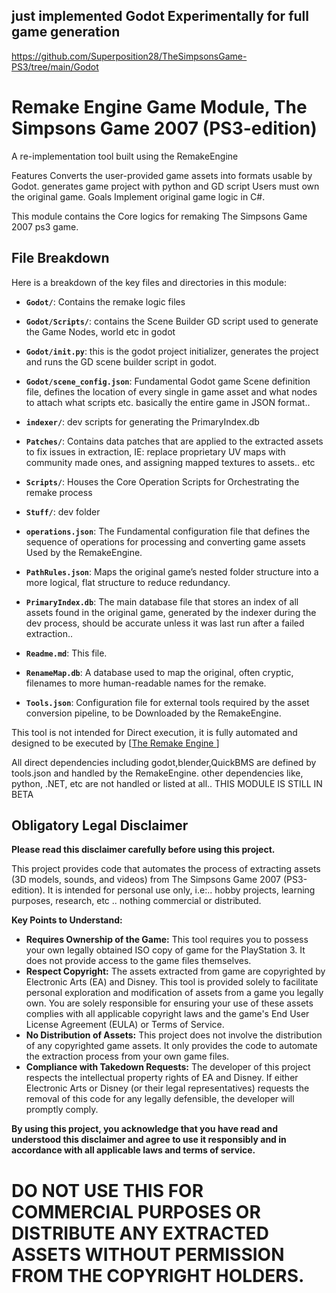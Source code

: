 
## just implemented Godot Experimentally for full game generation
https://github.com/Superposition28/TheSimpsonsGame-PS3/tree/main/Godot


# Remake Engine Game Module, The Simpsons Game 2007 (PS3-edition)

A re-implementation tool built using the RemakeEngine

Features
Converts the user-provided game assets into formats usable by Godot.
generates game project with python and GD script
Users must own the original game.
Goals
Implement original game logic in C#.

This module contains the Core logics for remaking The Simpsons Game 2007 ps3 game.


## File Breakdown

Here is a breakdown of the key files and directories in this module:


*   **`Godot/`**: Contains the remake logic files
 *   **`Godot/Scripts/`**: contains the Scene Builder GD script used to generate the Game Nodes, world etc in godot
 *   **`Godot/init.py`**: this is the godot project initializer, generates the project and runs the GD scene builder script in godot.
 *   **`Godot/scene_config.json`**: Fundamental Godot game Scene definition file, defines the location of every single in game asset and what nodes to attach what scripts etc. basically the entire game in JSON format..


*   **`indexer/`**: dev scripts for generating the PrimaryIndex.db
*   **`Patches/`**: Contains data patches that are applied to the extracted assets to fix issues in extraction, IE: replace proprietary UV maps with community made ones, and assigning mapped textures to assets.. etc
*   **`Scripts/`**: Houses the Core Operation Scripts for Orchestrating the remake process
*   **`Stuff/`**: dev folder
*   **`operations.json`**: The Fundamental configuration file that defines the sequence of operations for processing and converting game assets Used by the RemakeEngine.
*   **`PathRules.json`**: Maps the original game’s nested folder structure into a more logical, flat structure to reduce redundancy.
*   **`PrimaryIndex.db`**: The main database file that stores an index of all assets found in the original game, generated by the indexer during the dev process, should be accurate unless it was last run after a failed extraction..
*   **`Readme.md`**: This file.
*   **`RenameMap.db`**: A database used to map the original, often cryptic, filenames to more human-readable names for the remake.
*   **`Tools.json`**: Configuration file for external tools required by the asset conversion pipeline, to be Downloaded by the RemakeEngine.


This tool is not intended for Direct execution, it is fully automated and designed to be executed by [[The Remake Engine ](https://github.com/Superposition28/RemakeEngine)]

All direct dependencies including godot,blender,QuickBMS are defined by tools.json and handled by the RemakeEngine.
other dependencies like, python, .NET, etc are not handled or listed at all.. THIS MODULE IS STILL IN BETA

## Obligatory Legal Disclaimer

**Please read this disclaimer carefully before using this project.**

This project provides code that automates the process of extracting assets (3D models, sounds, and videos) from The Simpsons Game 2007 (PS3-edition). It is intended for personal use only, i.e:.. hobby projects, learning purposes, research, etc .. nothing commercial or distributed.

**Key Points to Understand:**

*   **Requires Ownership of the Game:** This tool requires you to possess your own legally obtained ISO copy of game for the PlayStation 3. It does not provide access to the game files themselves.
*   **Respect Copyright:** The assets extracted from game are copyrighted by Electronic Arts (EA) and Disney. This tool is provided solely to facilitate personal exploration and modification of assets from a game you legally own. You are solely responsible for ensuring your use of these assets complies with all applicable copyright laws and the game's End User License Agreement (EULA) or Terms of Service.
*   **No Distribution of Assets:** This project does not involve the distribution of any copyrighted game assets. It only provides the code to automate the extraction process from your own game files.
*   **Compliance with Takedown Requests:** The developer of this project respects the intellectual property rights of EA and Disney. If either Electronic Arts or Disney (or their legal representatives) requests the removal of this code for any legally defensible, the developer will promptly comply.

**By using this project, you acknowledge that you have read and understood this disclaimer and agree to use it responsibly and in accordance with all applicable laws and terms of service.**


# DO NOT USE THIS FOR COMMERCIAL PURPOSES OR DISTRIBUTE ANY EXTRACTED ASSETS WITHOUT PERMISSION FROM THE COPYRIGHT HOLDERS.

